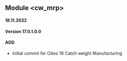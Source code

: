 ## Module <cw_mrp>

#### 18.11.2022
#### Version 17.0.1.0.0
#### ADD
- Initial commit for Odoo 16 Catch weight Manufacturing
